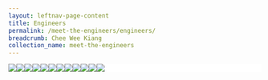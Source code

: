 ```yaml
---
layout: leftnav-page-content
title: Engineers
permalink: /meet-the-engineers/engineers/
breadcrumb: Chee Wee Kiang
collection_name: meet-the-engineers
---
```


<head>
<style>
.flex-container {
  display: flex;
  background-color: white;
  flex-wrap: wrap;
}

.flex-container > div {
  background-color: #ffffff;
  width: 14%;
  margin: 0px;
  padding: 0px;
}
</style>
</head>
<body>

<div class="flex-container">
 <div>
  <image src="/images/wee-kiang.jpeg"/>
 </div>
 <div>
  <image src="/images/wee-kiang.jpeg"/>
 </div>
 <div>
  <image src="/images/wee-kiang.jpeg"/>
 </div>
 <div>
  <image src="/images/wee-kiang.jpeg"/>
 </div>
 <div>
  <image src="/images/wee-kiang.jpeg"/>
 </div>
 <div>
  <image src="/images/wee-kiang.jpeg"/>
 </div>
 <div>
  <image src="/images/wee-kiang.jpeg"/>
 </div>
 <div>
  <image src="/images/wee-kiang.jpeg"/>
 </div>
 <div>
  <image src="/images/wee-kiang.jpeg"/>
 </div>
 <div>
  <image src="/images/wee-kiang.jpeg"/>
 </div>
 <div>
  <image src="/images/wee-kiang.jpeg"/>
 </div>
 <div>
  <image src="/images/wee-kiang.jpeg"/>
 </div>
